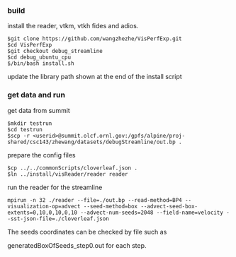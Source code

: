 

### build

install the reader, vtkm, vtkh fides and adios.

```
$git clone https://github.com/wangzhezhe/VisPerfExp.git
$cd VisPerfExp
$git checkout debug_streamline
$cd debug_ubuntu_cpu
$/bin/bash install.sh
```

update the library path shown at the end of the install script


### get data and run


get data from summit

```
$mkdir testrun
$cd testrun
$scp -r <userid>@summit.olcf.ornl.gov:/gpfs/alpine/proj-shared/csc143/zhewang/datasets/debugStreamline/out.bp .
```
prepare the config files

```
$cp ../../commonScripts/cloverleaf.json .
$ln ../install/visReader/reader reader
```

run the reader for the streamline

```
mpirun -n 32 ./reader --file=./out.bp --read-method=BP4 --visualization-op=advect --seed-method=box --advect-seed-box-extents=0,10,0,10,0,10 --advect-num-seeds=2048 --field-name=velocity --sst-json-file=./cloverleaf.json
```

The seeds coordinates can be checked by file such as 

generatedBoxOfSeeds_step0.out for each step.
